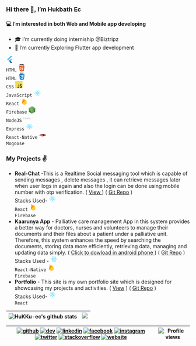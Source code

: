 ### Hi there 👋, I’m Hukbath Ec
#### 💻 I’m interested in both Web and Mobile app developing


- 🎓 I’m currently doing interniship @Biztripz
- 🌱 I’m currently Exploring Flutter app development
  
<code><img height="20" alt="javascript" src="https://raw.githubusercontent.com/github/explore/80688e429a7d4ef2fca1e82350fe8e3517d3494d/topics/flutter/flutter.png"> HTML</code>
<code><img height="20" alt="javascript" src="https://raw.githubusercontent.com/github/explore/80688e429a7d4ef2fca1e82350fe8e3517d3494d/topics/html/html.png"> HTML</code>
<code><img height="20" alt="javascript" src="https://raw.githubusercontent.com/github/explore/80688e429a7d4ef2fca1e82350fe8e3517d3494d/topics/css/css.png"> CSS</code>
<code><img height="20" alt="javascript" src="https://raw.githubusercontent.com/github/explore/80688e429a7d4ef2fca1e82350fe8e3517d3494d/topics/javascript/javascript.png"> JavaScript</code>
<code><img height="20" alt="react" src="https://raw.githubusercontent.com/github/explore/80688e429a7d4ef2fca1e82350fe8e3517d3494d/topics/react/react.png"> React</code> <code><img height="20" alt="firebase" src="https://raw.githubusercontent.com/github/explore/80688e429a7d4ef2fca1e82350fe8e3517d3494d/topics/firebase/firebase.png"> Firebase</code>
<code><img height="20" alt="nodejs" src="https://raw.githubusercontent.com/github/explore/80688e429a7d4ef2fca1e82350fe8e3517d3494d/topics/nodejs/nodejs.png"> NodeJS</code> <code><img height="20" alt="nodejs" src="https://raw.githubusercontent.com/github/explore/80688e429a7d4ef2fca1e82350fe8e3517d3494d/topics/express/express.png"> Express</code> <code><img height="20" alt="react-native" src="https://raw.githubusercontent.com/github/explore/80688e429a7d4ef2fca1e82350fe8e3517d3494d/topics/react-native/react-native.png"> React-Native</code>
<code><img height="20" alt="javascript" src="https://raw.githubusercontent.com/github/explore/80688e429a7d4ef2fca1e82350fe8e3517d3494d/topics/mongoose/mongoose.png"> Mogoose</code>

### My Projects ✌
- <b>Real-Chat</b> -This is a Realtime Social messaging tool which is capable of sending messages , delete messages , it can  retrieve messages later when user logs in again and also the login can be done using mobile number with otp verification. ( [ View ](https://inquisitive-tulumba-fe7761.netlify.app/) ) ( [Git Repo](https://github.com/HuKKu-ec/real-chat) )
<br/> Stacks Used- <code><img height="20" alt="react" src="https://raw.githubusercontent.com/github/explore/80688e429a7d4ef2fca1e82350fe8e3517d3494d/topics/react/react.png"> React</code> <code><img height="20" alt="firebase" src="https://raw.githubusercontent.com/github/explore/80688e429a7d4ef2fca1e82350fe8e3517d3494d/topics/firebase/firebase.png"> Firebase</code>
- <b>Kaarunya App</b> - Palliative care management App in this system provides a better way for doctors, nurses and volunteers to manage their documents and their files about a patient under a palliative unit. Therefore, this system enhances the speed by searching the documents, storing data more efficiently, retrieving data, managing and updating data simply. ( [Click to  dowload in android phone ]( https://expo.dev/artifacts/ab3d290f-8bbc-4d31-856f-417793a429f7 ) ) ( [Git Repo](https://github.com/HuKKu-ec/Kaarunya) )
<br/> Stacks Used - <code><img height="20" alt="react-native" src="https://raw.githubusercontent.com/github/explore/80688e429a7d4ef2fca1e82350fe8e3517d3494d/topics/react-native/react-native.png"> React-Native</code> <code><img height="20" alt="firebase" src="https://raw.githubusercontent.com/github/explore/80688e429a7d4ef2fca1e82350fe8e3517d3494d/topics/firebase/firebase.png"> Firebase</code>
- <b>Portfolio</b> - This site is my own portfolio site which is designed for showcasing my projects and activities. ( [View]([[https://www.hukbathec.tech/](https://hukbathec.netlify.app/)](https://hukbathec.netlify.app/)) ) ( [Git Repo](https://github.com/HuKKu-ec/Portfolio) )
<br/> Stacks Used- <code><img height="20" alt="react" src="https://raw.githubusercontent.com/github/explore/80688e429a7d4ef2fca1e82350fe8e3517d3494d/topics/react/react.png"> React</code>


| <img align="center" src="https://github-readme-stats.vercel.app/api?username=HuKKu-ec&show_icons=true&count_private=true&include_all_commits=true&theme=cobalt&hide_border=true" alt="HuKKu-ec's github stats" /> | <img src="https://github-readme-stats.vercel.app/api/top-langs/?username=HuKKu-ec&theme=cobalt&hide_border=true" />|
| ------------- | ------------- |


|<div > [<img  src='https://cdn.jsdelivr.net/npm/simple-icons@3.0.1/icons/github.svg' alt='github' height='20'>](https://github.com/HuKKu-ec)   [<img  src='https://cdn.jsdelivr.net/npm/simple-icons@3.0.1/icons/dev-dot-to.svg' alt='dev' height='20'>](https://dev.to/hukkuec)  [<img  src='https://cdn.jsdelivr.net/npm/simple-icons@3.0.1/icons/linkedin.svg' alt='linkedin' height='20'>](https://www.linkedin.com/in/hukbath-ec/)  [<img  src='https://cdn.jsdelivr.net/npm/simple-icons@3.0.1/icons/facebook.svg' alt='facebook' height='20'>](https://www.facebook.com/hukbath.ec)  [<img  src='https://cdn.jsdelivr.net/npm/simple-icons@3.0.1/icons/instagram.svg' alt='instagram' height='20'>](https://www.instagram.com/_hukku_/)  [<img  src='https://cdn.jsdelivr.net/npm/simple-icons@3.0.1/icons/twitter.svg' alt='twitter' height='20'>](https://twitter.com/hukbath)  [<img  src='https://cdn.jsdelivr.net/npm/simple-icons@3.0.1/icons/stackoverflow.svg' alt='stackoverflow' height='20'>](https://stackoverflow.com/users/hukbath-ec)  [<img  src='https://cdn.jsdelivr.net/npm/simple-icons@3.0.1/icons/icloud.svg' alt='website' margin='2' height='20'>](www.hukbathec.tech)</div>  | <div>  ![Profile views](https://gpvc.arturio.dev/HuKKu-ec) </div>  |
| ------------- |------------- |
